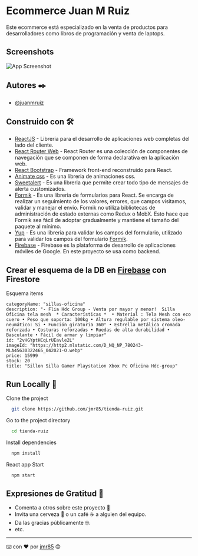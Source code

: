 
# Ecommerce Juan M Ruiz

Este ecommerce está especializado en la venta de productos para desarrolladores como libros de programación y venta de laptops.

## Screenshots

![App Screenshot](https://github.com/jmr85/tienda-ruiz/blob/master/doc/ecommerce.gif)


## Autores ✒️

- [@juanmruiz](https://www.github.com/jmr85)

## Construido con 🛠️

* [ReactJS](https://en.reactjs.org/) - Libreria para el desarrollo de aplicaciones web completas del lado del cliente.
* [React Router Web](https://reactrouter.com/web/guides/quick-start) - React Router es una colección de componentes de navegación que se componen de forma declarativa en la aplicación web.
* [React Bootstrap](https://react-bootstrap.github.io/) - Framework front-end reconstruido para React.
* [Animate css](https://animate.style/) - Es una libreria de animaciones css.
* [Sweetalert](https://sweetalert2.github.io/) - Es una libreria que permite crear todo tipo de mensajes de alerta customizados.
* [Formik](https://formik.org/) - Es una libreria de formularios para React. Se encarga de realizar un seguimiento de los valores, errores, que campos visitamos, validar y manejar el envio. Formik no utiliza bibliotecas de administración de estado externas como Redux o MobX. Esto hace que Formik sea fácil de adoptar gradualmente y mantiene el tamaño del paquete al mínimo.
* [Yup](https://github.com/jquense/yup) - Es una libreria para validar los campos del formulario, utilizado para validar los campos del formulario [Formik](https://formik.org/).
* [Firebase](https://firebase.google.com/) - Firebase es la plataforma de desarrollo de aplicaciones móviles de Google. En este proyecto se usa como backend.

## Crear el esquema de la DB en [Firebase](https://firebase.google.com/) con Firestore

Esquema items

```
categoryName: "sillas-oficina"
description: "- Flia Hdc Group - Venta por mayor y menor!  Silla Oficina tela mesh  * Características *  • Material : Tela Mesh con eco cuero • Peso que soporta: 100kg • Altura regulable por sistema oleo-neumático: Si • Función giratoria 360° • Estrella metálica cromada reforzada • Costuras reforzadas • Ruedas de alta durabilidad • Basculante • Fácil de armar y limpiar"
id: "2vHGYptHCqLrUEavle2L"
imageId: "https://http2.mlstatic.com/D_NQ_NP_780243-MLA45630322465_042021-O.webp"
price: 15999
stock: 20
title: "Sillon Silla Gamer Playstation Xbox Pc Oficina Hdc-group"

```  

## Run Locally 🚀

Clone the project

```bash
  git clone https://github.com/jmr85/tienda-ruiz.git
```

Go to the project directory

```bash
  cd tienda-ruiz
```

Install dependencies

```bash
  npm install
```

React app Start 

```bash
  npm start
```


## Expresiones de Gratitud 🎁

* Comenta a otros sobre este proyecto 📢
* Invita una cerveza 🍺 o un café ☕ a alguien del equipo. 
* Da las gracias públicamente 🤓.
* etc.

---
⌨️ con ❤️ por [jmr85](https://github.com/jmr85) 😊